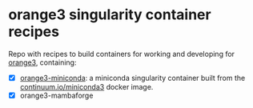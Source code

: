 # orange3 singularity container recipes


Repo with recipes to build containers for working and developing for  [orange3](https://orangedatamining.com/), containing:

- [x] [orange3-miniconda](/orange3-miniconda): a miniconda singularity container built from the [continuum.io/miniconda3](https://hub.docker.com/r/continuumio/miniconda3) docker image.
- [x] orange3-mambaforge